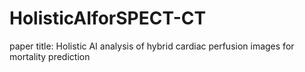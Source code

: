 # HolisticAIforSPECT-CT
paper title: Holistic AI analysis of hybrid cardiac perfusion images for mortality prediction
